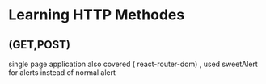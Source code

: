 # Learning HTTP Methodes 
## (GET,POST)

single page application also covered ( react-router-dom) ,
used sweetAlert for alerts instead of normal alert
